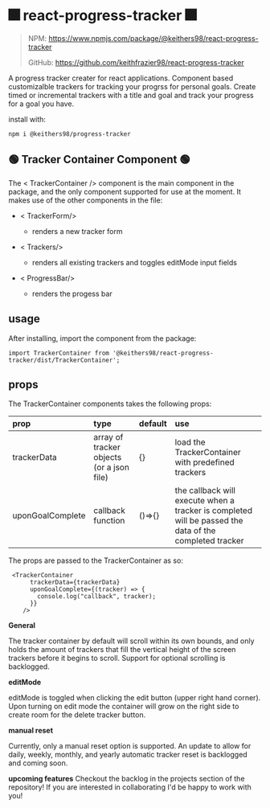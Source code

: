 # 🎆 react-progress-tracker 🎆

> NPM: https://www.npmjs.com/package/@keithers98/react-progress-tracker
>
> GitHub: https://github.com/keithfrazier98/react-progress-tracker

A progress tracker creater for react applications. Component based customizalble trackers for tracking your progrss for personal goals. Create timed or incremental trackers with a title and goal and track your progress for a goal you have.


install with:

`npm i @keithers98/progress-tracker`

## 🟢 Tracker Container Component 🟢

The < TrackerContainer /> component is the main component in the package, and the only component supported for use at the moment. It makes use of the other components in the file:

- < TrackerForm/>

  - renders a new tracker form

- < Trackers/>

  - renders all existing trackers and toggles editMode input fields

- < ProgressBar/>
  - renders the progess bar

## usage

After installing, import the component from the package:

`import TrackerContainer from '@keithers98/react-progress-tracker/dist/TrackerContainer';`

## props

The TrackerContainer components takes the following props:

| prop             | type                                      | default|use                                                           |
| :--------------- | :---------------------------------------- | :------| :------------------------------------------------------------ |
| trackerData      | array of tracker objects (or a json file) | {} |load the TrackerContainer with predefined trackers            |
| uponGoalComplete | callback function  | ()=>{}                       | the callback will execute when a tracker is completed will be passed the data of the completed tracker |

The props are passed to the TrackerContainer as so:

```
 <TrackerContainer
      trackerData={trackerData}
      uponGoalComplete={(tracker) => {
        console.log("callback", tracker);
      }}
    /> 
```
    

**General**

The tracker container by default will scroll within its own bounds, and only holds the amount of trackers that fill the vertical height of the screen trackers before it begins to scroll. Support for optional scrolling is backlogged.

**editMode**

editMode is toggled when clicking the edit button (upper right hand corner). Upon turning on edit mode the container will grow on the right side to create room for the delete tracker button.

**manual reset**

Currently, only a manual reset option is supported. An update to allow for daily, weekly, monthly, and yearly automatic tracker reset is backlogged and coming soon.

**upcoming features**
Checkout the backlog in the projects section of the repository! If you are interested in collaborating I'd be happy to work with you!

